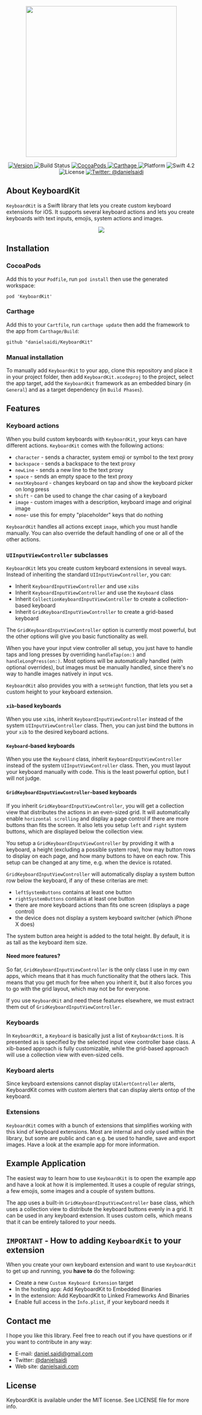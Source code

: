 <p align="center">
    <img src ="Resources/Logo.png" width=400 />
</p>

<p align="center">
    <a href="https://github.com/danielsaidi/KeyboardKit">
        <img src="https://badge.fury.io/gh/danielsaidi%2FKeyboardKit.svg?style=flat" alt="Version" />
    </a>
    <img src="https://api.travis-ci.org/danielsaidi/KeyboardKit.svg" alt="Build Status" />
    <a href="https://cocoapods.org/pods/KeyboardKit">
        <img src="https://img.shields.io/cocoapods/v/KeyboardKit.svg?style=flat" alt="CocoaPods" />
    </a>
    <a href="https://github.com/Carthage/Carthage">
        <img src="https://img.shields.io/badge/carthage-supported-green.svg?style=flat" alt="Carthage" />
    </a>
    <img src="https://img.shields.io/cocoapods/p/KeyboardKit.svg?style=flat" alt="Platform" />
    <img src="https://img.shields.io/badge/Swift-4.2-orange.svg" alt="Swift 4.2" />
    <img src="https://badges.frapsoft.com/os/mit/mit.svg?style=flat&v=102" alt="License" />
    <a href="https://twitter.com/danielsaidi">
        <img src="https://img.shields.io/badge/contact-@danielsaidi-blue.svg?style=flat" alt="Twitter: @danielsaidi" />
    </a>
</p>


## About KeyboardKit

`KeyboardKit` is a Swift library that lets you create custom keyboard extensions
for iOS. It supports several keyboard actions and lets you create keyboards with
text inputs, emojis, system actions and images.

<p align="center">
    <img src ="Resources/Demo.gif" />
</p>


## Installation

### CocoaPods

Add this to your `Podfile`, run `pod install` then use the generated workspace:

```
pod 'KeyboardKit'
```

### Carthage

Add this to your `Cartfile`, run `carthage update` then add the framework to the
app from `Carthage/Build`:

```
github "danielsaidi/KeyboardKit"
```

### Manual installation

To manually add `KeyboardKit` to your app, clone this repository and place it in
your project folder, then add `KeyboardKit.xcodeproj` to the project, select the
app target, add the `KeyboardKit` framework as an embedded binary (in `General`)
and as a target dependency (in `Build Phases`).


## Features

### Keyboard actions

When you build custom keyboards with `KeyboardKit`, your keys can have different
actions. `KeyboardKit` comes with the following actions:

* `character` - sends a character, system emoji or symbol to the text proxy
* `backspace` - sends a backspace to the text proxy
* `newLine` - sends a new line to the text proxy
* `space` - sends an empty space to the text proxy
* `nextKeyboard` - changes keyboard on tap and show the keyboard picker on long press
* `shift` - can be used to change the char casing of a keyboard
* `image` - custom images with a description, keyboard image and original image
* `none`- use this for empty "placeholder" keys that do nothing

`KeyboardKit` handles all actions except `image`, which you must handle manually.
You can also override the default handling of one or all of the other actions.

### `UIInputViewController` subclasses

`KeyboardKit` lets you create custom keyboard extensions in seveal ways. Instead
of inheriting the standard `UIInputViewController`, you can:

* Inherit `KeyboardInputViewController` and use `xibs`
* Inherit `KeyboardInputViewController` and use the `Keyboard` class
* Inherit `CollectionKeyboardInputViewController` to create a collection-based keyboard
* Inherit `GridKeyboardInputViewController` to create a grid-based keyboard

The `GridKeyboardInputViewController` option is currently most powerful, but the
other options will give you basic functionality as well.

When you have your input view controller all setup, you just have to handle taps
and long presses by overriding `handleTap(on:)` and `handleLongPress(on:)`. Most
options will be automatically handled (with optional overrides), but images must
be manually handled, since there's no way to handle images natively in input vcs.

`KeyboardKit` also provides you with a `setHeight` function, that lets you set a
custom height to your keyboard extension.

#### `xib`-based keyboards

When you use `xib`s, inherit `KeyboardInputViewController` instead of the system `UIInputViewController` class. Then, you can just bind the buttons in your `xib`
to the desired keyboard actions.

#### `Keyboard`-based keyboards

When you use the `Keyboard` class, inherit `KeyboardInputViewController` instead
of the system `UIInputViewController` class. Then, you must layout your keyboard
manually with code. This is the least powerful option, but I will not judge.

#### `GridKeyboardInputViewController`-based keyboards

If you inherit `GridKeyboardInputViewController`, you will get a collection view
that distributes the actions in an even-sized grid. It will automatically enable
`horizontal scrolling` and display a page control if there are more buttons than
fits the screen. It also lets you setup `left` and `right` system buttons, which
are displayed below the collection view. 

You setup a `GridKeyboardInputViewController` by providing it with a keyboard, a
height (excluding a possible system row), how may button rows to display on each
page, and how many buttons to have on each row. This setup can be changed at any
time, e.g. when the device is rotated.

`GridKeyboardInputViewController` will automatically display a system button row
below the keyboard, if any of these criterias are met:

* `leftSystemButtons` contains at least one button
* `rightSystemButtons` contains at least one button
* there are more keyboard actions than fits one screen (displays a page control)
* the device does not display a system keyboard switcher (which iPhone X does)

The system button area height is added to the total height. By default, it is as
tall as the keyboard item size.

#### Need more features?

So far, `GridKeyboardInputViewController` is the only class I use in my own apps,
which means that it has much functionality that the others lack. This means that
you get much for free when you inherit it, but it also forces you to go with the
grid layout, which may not be for everyone.

If you use `KeyboardKit` and need these features elsewhere, we must extract them
out of `GridKeyboardInputViewController`.

### Keyboards

In `KeyboardKit`, a `Keyboard` is basically just a list of `KeyboardAction`s. It
is presented as is specified by the selected input view controller base class. A
xib-based approach is fully customizable, while the grid-based approach will use
a collection view with even-sized cells.

### Keyboard alerts

Since keyboard extensions cannot display `UIAlertController` alerts, KeyboardKit
comes with custom alerters that can display alerts ontop of the keyboard.

### Extensions

`KeyboardKit` comes with a bunch of extensions that simplifies working with this
kind of keyboard extensions. Most are internal and only used within the library,
but some are public and can e.g. be used to handle, save and export images. Have
a look at the example app for more information.


## Example Application

The easiest way to learn how to use `KeyboardKit` is to open the example app and
have a look at how it is implemented. It uses a couple of regular strings, a few
emojis, some images and a couple of system buttons.

The app uses a built-in `GridKeyboardInputViewController` base class, which uses
a collection view to distribute the keyboard buttons evenly in a grid. It can be
used in any keyboard extension. It uses custom cells, which means that it can be
entirely tailored to your needs.


## `IMPORTANT` - How to adding `KeyboardKit` to your extension

When you create your own keyboard extension and want to use `KeyboardKit` to get
up and running, you **have to** do the following:

* Create a new `Custom Keyboard Extension` target
* In the hosting app: Add KeyboardKit to Embedded Binaries
* In the extension: Add KeyboardKit to Linked Frameworks And Binaries
* Enable full access in the `Info.plist`, if your keyboard needs it


## Contact me

I hope you like this library. Feel free to reach out if you have questions or if
you want to contribute in any way:

* E-mail: [daniel.saidi@gmail.com](mailto:daniel.saidi@gmail.com)
* Twitter: [@danielsaidi](http://www.twitter.com/danielsaidi)
* Web site: [danielsaidi.com](http://www.danielsaidi.com)


## License

KeyboardKit is available under the MIT license. See LICENSE file for more info.


[Carthage]: https://github.com/Carthage/Carthage
[CocoaPods]: https://cocoapods.org/